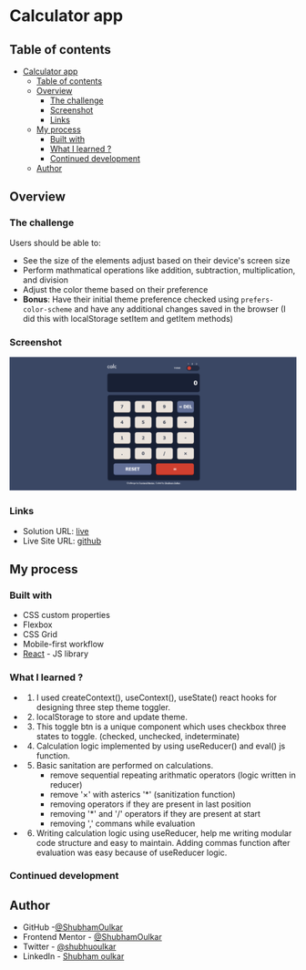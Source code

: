 # Calculator app

## Table of contents

- [Calculator app](#calculator-app)
  - [Table of contents](#table-of-contents)
  - [Overview](#overview)
    - [The challenge](#the-challenge)
    - [Screenshot](#screenshot)
    - [Links](#links)
  - [My process](#my-process)
    - [Built with](#built-with)
    - [What I learned ?](#what-i-learned-)
    - [Continued development](#continued-development)
  - [Author](#author)

## Overview

### The challenge

Users should be able to:

- See the size of the elements adjust based on their device's screen size
- Perform mathmatical operations like addition, subtraction, multiplication, and division
- Adjust the color theme based on their preference
- **Bonus**: Have their initial theme preference checked using `prefers-color-scheme` and have any additional changes saved in the browser (I did this with localStorage setItem and getItem methods)

### Screenshot

![](./public/mobileView.png)

### Links

- Solution URL: [live](https://deluxe-melba-839030.netlify.app/)
- Live Site URL: [github](https://github.com/ShubhamOulkar/frontend/tree/main/calculator-app)

## My process

### Built with

- CSS custom properties
- Flexbox
- CSS Grid
- Mobile-first workflow
- [React](https://react.dev/) - JS library

### What I learned ?

- 1. I used createContext(), useContext(), useState() react hooks for designing three step theme toggler.
- 2. localStorage to store and update theme.
- 3. This toggle btn is a unique component which uses checkbox three states to toggle. (checked, unchecked, indeterminate)
- 4. Calculation logic implemented by using useReducer() and eval() js function.
- 5. Basic sanitation are performed on calculations.
     - remove sequential repeating arithmatic operators (logic written in reducer)
     - remove '×' with asterics '\*' (sanitization function)
     - removing operators if they are present in last position
     - removing '\*' and '/' operators if they are present at start
     - removing ',' commans while evaluation
- 6. Writing calculation logic using useReducer, help me writing modular code structure and easy to maintain.
     Adding commas function after evaluation was easy because of useReducer logic.

### Continued development

## Author

- GitHub -[@ShubhamOulkar](https://github.com/ShubhamOulkar)
- Frontend Mentor - [@ShubhamOulkar](https://www.frontendmentor.io/profile/ShubhamOulkar)
- Twitter - [@shubhuoulkar](https://twitter.com/shubhuoulkar)
- LinkedIn - [Shubham oulkar](https://www.linkedin.com/in/shubham-oulkar-372797217/)
